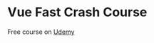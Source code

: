 # Vue Fast Crash Course

Free course on [Udemy](https://www.udemy.com/course/vuejs-fast-crash-course/)
